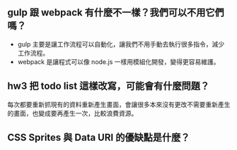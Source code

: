 ## gulp 跟 webpack 有什麼不一樣？我們可以不用它們嗎？
- gulp 主要是讓工作流程可以自動化，讓我們不用手動去執行很多指令，減少工作流程。
- webpack 是讓程式可以像 node.js 一樣用模組化開發，變得更容易維護。

## hw3 把 todo list 這樣改寫，可能會有什麼問題？
每次都要重新抓現有的資料重新產生畫面，會讓很多本來沒有更改不需要重新產生的畫面，也變成要再產生一次，比較浪費資源。

## CSS Sprites 與 Data URI 的優缺點是什麼？